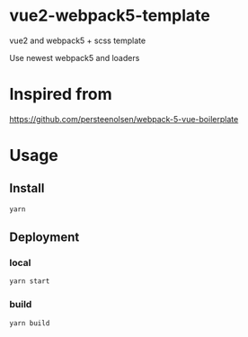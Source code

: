 # vue2-webpack5-template

vue2 and webpack5 + scss template

Use newest webpack5 and loaders

# Inspired from

https://github.com/persteenolsen/webpack-5-vue-boilerplate

# Usage

## Install

```sh
yarn
```

## Deployment

### local

```sh
yarn start
```

### build

```sh
yarn build
```
